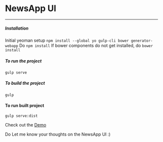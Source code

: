 # NewsApp UI
---

##### Installation
Initial yeoman setup
`npm install --global yo gulp-cli bower generator-webapp`
Do `npm install`
If bower components do not get installed,
do `bower install`

##### To run the project
`gulp serve`

##### To build the project
`gulp`

#### To run built project
`gulp serve:dist`

Check out the [Demo](http://ashwinkshenoy.com/news)


Do Let me know your thoughts on the NewsApp UI :)
